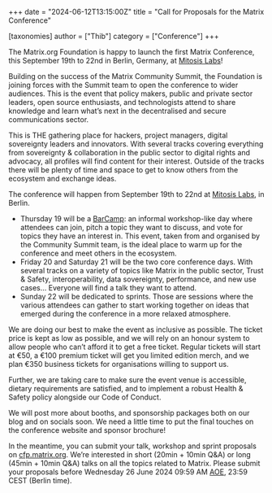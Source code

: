 +++
date = "2024-06-12T13:15:00Z"
title = "Call for Proposals for the Matrix Conference"

[taxonomies]
author = ["Thib"]
category = ["Conference"]
+++

The Matrix.org Foundation is happy to launch the first Matrix Conference, this September 19th to 22nd in Berlin, Germany, at [Mitosis Labs](https://mitosis.co/en/)!

Building on the success of the Matrix Community Summit, the Foundation is joining forces with the Summit team to open the conference to wider audiences. This is the event that policy makers, public and private sector leaders, open source enthusiasts, and technologists attend to share knowledge and learn what’s next in the decentralised and secure communications sector.

This is THE gathering place for hackers, project managers, digital sovereignty leaders and innovators. With several tracks covering everything from sovereignty & collaboration in the public sector to digital rights and advocacy, all profiles will find content for their interest. Outside of the tracks there will be plenty of time and space to get to know others from the ecosystem and exchange ideas.

<!-- more -->

The conference will happen from September 19th to 22nd at [Mitosis Labs](https://mitosis.co/en/), in Berlin.

* Thursday 19 will be a [BarCamp](https://en.wikipedia.org/wiki/BarCamp): an informal workshop-like day where attendees can join, pitch a topic they want to discuss, and vote for topics they have an interest in. This event, taken from and organised by the Community Summit team, is the ideal place to warm up for the conference and meet others in the ecosystem.
* Friday 20 and Saturday 21 will be the two core conference days. With several tracks on a variety of topics like Matrix in the public sector, Trust & Safety, interoperability, data sovereignty, performance, and new use cases… Everyone will find a talk they want to attend.
* Sunday 22 will be dedicated to sprints. Those are sessions where the various attendees can gather to start working together on ideas that emerged during the conference in a more relaxed atmosphere.

We are doing our best to make the event as inclusive as possible. The ticket price is kept as low as possible, and we will rely on an honour system to allow people who can’t afford it to get a free ticket. Regular tickets will start at €50, a €100 premium ticket will get you limited edition merch, and we plan €350 business tickets for organisations willing to support us.

Further, we are taking care to make sure the event venue is accessible, dietary requirements are satisfied, and to implement a robust Health & Safety policy alongside our Code of Conduct.

We will post more about booths, and sponsorship packages both on our blog and on socials soon. We need a little time to put the final touches on the conference website and sponsor brochure!

In the meantime, you can submit your talk, workshop and sprint proposals on [cfp.matrix.org](https://cfp.matrix.org). We’re interested in short (20min + 10min Q&A) or long (45min + 10min Q&A) talks on all the topics related to Matrix. Please submit your proposals before Wednesday 26 June 2024 09:59 AM [AOE](https://en.wikipedia.org/wiki/Anywhere_on_Earth), 23:59 CEST (Berlin time).
